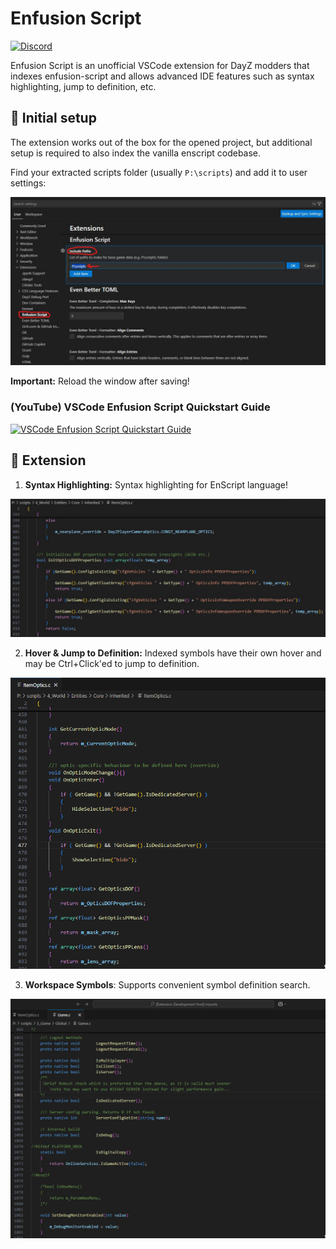 # Enfusion Script

[![Discord](https://img.shields.io/badge/Submit%20Feedback-7289DA?logo=discord&logoColor=white&label=&style=flat)](https://discord.gg/BVSeTgAgJw)

Enfusion Script is an unofficial VSCode extension for DayZ modders that indexes enfusion-script and allows advanced IDE features such as syntax highlighting, jump to definition, etc.

## 🔧 Initial setup

The extension works out of the box for the opened project, but additional setup is required to also index the vanilla enscript codebase.

Find your extracted scripts folder (usually `P:\scripts`) and add it to user settings:

![settings](https://raw.githubusercontent.com/yuvalino/enscript/refs/heads/main/media/settings.jpg)

**Important:** Reload the window after saving!

### (YouTube) VSCode Enfusion Script Quickstart Guide
[![VSCode Enfusion Script Quickstart Guide](https://img.youtube.com/vi/uIuiJoe-B30/0.jpg)](https://www.youtube.com/watch?v=uIuiJoe-B30 "VSCode Enfusion Script Quickstart Guide")

## 🧩 Extension

1. **Syntax Highlighting:** Syntax highlighting for EnScript language!

![syntax](https://raw.githubusercontent.com/yuvalino/enscript/refs/heads/main/media/syntax.jpg)

2. **Hover & Jump to Definition:** Indexed symbols have their own hover and may be Ctrl+Click'ed to jump to definition.

![definition.gif](https://raw.githubusercontent.com/yuvalino/enscript/refs/heads/main/media/definition.gif)

3. **Workspace Symbols**: Supports convenient symbol definition search.

![definition.gif](https://raw.githubusercontent.com/yuvalino/enscript/refs/heads/main/media/workspaceSymbols.gif)
